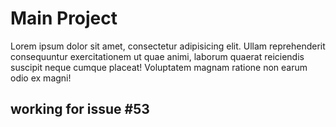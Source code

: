 # Main Project

Lorem ipsum dolor sit amet, consectetur adipisicing elit. Ullam reprehenderit consequuntur exercitationem ut quae animi, laborum quaerat reiciendis suscipit neque cumque placeat! Voluptatem magnam ratione non earum odio ex magni!

## working for issue #53

